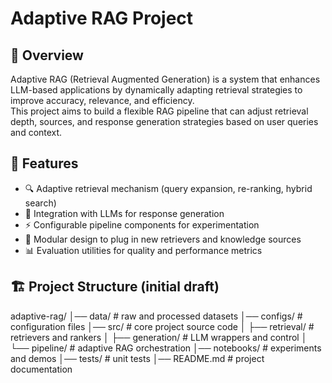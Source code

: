 # Adaptive RAG Project

## 📌 Overview
Adaptive RAG (Retrieval Augmented Generation) is a system that enhances LLM-based applications by dynamically adapting retrieval strategies to improve accuracy, relevance, and efficiency.  
This project aims to build a flexible RAG pipeline that can adjust retrieval depth, sources, and response generation strategies based on user queries and context.

## 🚀 Features
- 🔍 Adaptive retrieval mechanism (query expansion, re-ranking, hybrid search)
- 🤖 Integration with LLMs for response generation
- ⚡ Configurable pipeline components for experimentation
- 📂 Modular design to plug in new retrievers and knowledge sources
- 📊 Evaluation utilities for quality and performance metrics

## 🏗️ Project Structure (initial draft)
adaptive-rag/
│── data/ # raw and processed datasets
│── configs/ # configuration files
│── src/ # core project source code
│ ├── retrieval/ # retrievers and rankers
│ ├── generation/ # LLM wrappers and control
│ └── pipeline/ # adaptive RAG orchestration
│── notebooks/ # experiments and demos
│── tests/ # unit tests
│── README.md # project documentation
